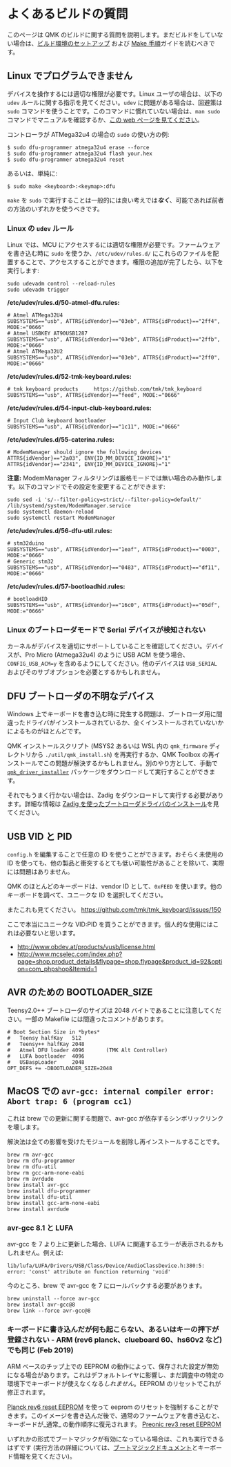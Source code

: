 # よくあるビルドの質問

<!---
  original document: 376419a4f:docs/faq_build.md
  git diff 376419a4f HEAD docs/faq_build.md | cat
-->

このページは QMK のビルドに関する質問を説明します。まだビルドをしていない場合は、[ビルド環境のセットアップ](ja/getting_started_build_tools.md) および [Make 手順](ja/getting_started_make_guide.md)ガイドを読むべきです。

## Linux でプログラムできません
デバイスを操作するには適切な権限が必要です。Linux ユーザの場合は、以下の `udev` ルールに関する指示を見てください。`udev` に問題がある場合は、回避策は `sudo` コマンドを使うことです。このコマンドに慣れていない場合は、`man sudo` コマンドでマニュアルを確認するか、[この web ページを見てください](https://linux.die.net/man/8/sudo)。

コントローラが ATMega32u4 の場合の `sudo` の使い方の例:

    $ sudo dfu-programmer atmega32u4 erase --force
    $ sudo dfu-programmer atmega32u4 flash your.hex
    $ sudo dfu-programmer atmega32u4 reset

あるいは、単純に:

    $ sudo make <keyboard>:<keymap>:dfu

`make` を `sudo` で実行することは一般的には良い考えでは***なく***、可能であれば前者の方法のいずれかを使うべきです。

### Linux の `udev` ルール
Linux では、MCU にアクセスするには適切な権限が必要です。ファームウェアを書き込む時に `sudo` を使うか、`/etc/udev/rules.d/` にこれらのファイルを配置することで、アクセスすることができます。権限の追加が完了したら、以下を実行します:
```console
sudo udevadm control --reload-rules
sudo udevadm trigger
```

**/etc/udev/rules.d/50-atmel-dfu.rules:**
```
# Atmel ATMega32U4
SUBSYSTEMS=="usb", ATTRS{idVendor}=="03eb", ATTRS{idProduct}=="2ff4", MODE:="0666"
# Atmel USBKEY AT90USB1287
SUBSYSTEMS=="usb", ATTRS{idVendor}=="03eb", ATTRS{idProduct}=="2ffb", MODE:="0666"
# Atmel ATMega32U2
SUBSYSTEMS=="usb", ATTRS{idVendor}=="03eb", ATTRS{idProduct}=="2ff0", MODE:="0666"
```

**/etc/udev/rules.d/52-tmk-keyboard.rules:**
```
# tmk keyboard products     https://github.com/tmk/tmk_keyboard
SUBSYSTEMS=="usb", ATTRS{idVendor}=="feed", MODE:="0666"
```
**/etc/udev/rules.d/54-input-club-keyboard.rules:**

```
# Input Club keyboard bootloader
SUBSYSTEMS=="usb", ATTRS{idVendor}=="1c11", MODE:="0666"
```

**/etc/udev/rules.d/55-caterina.rules:**
```
# ModemManager should ignore the following devices
ATTRS{idVendor}=="2a03", ENV{ID_MM_DEVICE_IGNORE}="1"
ATTRS{idVendor}=="2341", ENV{ID_MM_DEVICE_IGNORE}="1"
```

**注意:** ModemManager フィルタリングは厳格モードでは無い場合のみ動作します。以下のコマンドでその設定を変更することができます:
```console
sudo sed -i 's/--filter-policy=strict/--filter-policy=default/' /lib/systemd/system/ModemManager.service
sudo systemctl daemon-reload
sudo systemctl restart ModemManager
```

**/etc/udev/rules.d/56-dfu-util.rules:**
```
# stm32duino
SUBSYSTEMS=="usb", ATTRS{idVendor}=="1eaf", ATTRS{idProduct}=="0003", MODE:="0666"
# Generic stm32
SUBSYSTEMS=="usb", ATTRS{idVendor}=="0483", ATTRS{idProduct}=="df11", MODE:="0666"
```

**/etc/udev/rules.d/57-bootloadhid.rules:**
```
# bootloadHID
SUBSYSTEMS=="usb", ATTRS{idVendor}=="16c0", ATTRS{idProduct}=="05df", MODE:="0666"
```

### Linux のブートローダモードで Serial デバイスが検知されない
カーネルがデバイスを適切にサポートしていることを確認してください。デバイスが、Pro Micro (Atmega32u4) のように USB ACM を使う場合、`CONFIG_USB_ACM=y` を含めるようにしてください。他のデバイスは `USB_SERIAL` およびそのサブオプションを必要とするかもしれません。

## DFU ブートローダの不明なデバイス

Windows 上でキーボードを書き込む時に発生する問題は、ブートローダ用に間違ったドライバがインストールされているか、全くインストールされていないかによるものがほとんどです。

QMK インストールスクリプト (MSYS2 あるいは WSL 内の `qmk_firmware` ディレクトリから `./util/qmk_install.sh`) を再実行するか、QMK Toolbox の再インストールでこの問題が解決するかもしれません。別のやり方として、手動で [`qmk_driver_installer`](https://github.com/qmk/qmk_driver_installer) パッケージをダウンロードして実行することができます。

それでもうまく行かない場合は、Zadig をダウンロードして実行する必要があります。詳細な情報は [Zadig を使ったブートローダドライバのインストール](ja/driver_installation_zadig.md)を見てください。

## USB VID と PID
`config.h` を編集することで任意の ID を使うことができます。おそらく未使用の ID を使っても、他の製品と衝突するとても低い可能性があることを除いて、実際には問題はありません。

QMK のほとんどのキーボードは、vendor ID として、`0xFEED` を使います。他のキーボードを調べて、ユニークな ID を選択してください。

またこれも見てください。
https://github.com/tmk/tmk_keyboard/issues/150

ここで本当にユニークな VID:PID を買うことができます。個人的な使用にはこれは必要ないと思います。
- http://www.obdev.at/products/vusb/license.html
- http://www.mcselec.com/index.php?page=shop.product_details&flypage=shop.flypage&product_id=92&option=com_phpshop&Itemid=1

## AVR のための BOOTLOADER_SIZE
Teensy2.0++ ブートローダのサイズは 2048 バイトであることに注意してください。一部の Makefile には間違ったコメントがあります。

```
# Boot Section Size in *bytes*
#   Teensy halfKay   512
#   Teensy++ halfKay 2048
#   Atmel DFU loader 4096       (TMK Alt Controller)
#   LUFA bootloader  4096
#   USBaspLoader     2048
OPT_DEFS += -DBOOTLOADER_SIZE=2048
```

## MacOS での `avr-gcc: internal compiler error: Abort trap: 6 (program cc1)` 
これは brew での更新に関する問題で、avr-gcc が依存するシンボリックリンクを壊します。

解決法は全ての影響を受けたモジュールを削除し再インストールすることです。

```
brew rm avr-gcc
brew rm dfu-programmer
brew rm dfu-util
brew rm gcc-arm-none-eabi
brew rm avrdude
brew install avr-gcc
brew install dfu-programmer
brew install dfu-util
brew install gcc-arm-none-eabi
brew install avrdude
```

### avr-gcc 8.1 と LUFA

avr-gcc を 7 より上に更新した場合、LUFA に関連するエラーが表示されるかもしれません。例えば:

`lib/lufa/LUFA/Drivers/USB/Class/Device/AudioClassDevice.h:380:5: error: 'const' attribute on function returning 'void'`

今のところ、brew で avr-gcc を 7 にロールバックする必要があります。

```
brew uninstall --force avr-gcc
brew install avr-gcc@8
brew link --force avr-gcc@8
```

### キーボードに書き込んだが何も起こらない、あるいはキーの押下が登録されない - ARM (rev6 planck、clueboard 60、hs60v2 など) でも同じ (Feb 2019)
ARM ベースのチップ上での EEPROM の動作によって、保存された設定が無効になる場合があります。これはデフォルトレイヤに影響し、まだ調査中の特定の環境下でキーボードが使えなくなる*しれません*。EEPROM のリセットでこれが修正されます。

[Planck rev6 reset EEPROM](https://cdn.discordapp.com/attachments/473506116718952450/539284620861243409/planck_rev6_default.bin) を使って eeprom のリセットを強制することができます。このイメージを書き込んだ後で、通常のファームウェアを書き込むと、キーボードが_通常_ の動作順序に復元されます。
[Preonic rev3 reset EEPROM](https://cdn.discordapp.com/attachments/473506116718952450/537849497313738762/preonic_rev3_default.bin)

いずれかの形式でブートマジックが有効になっている場合は、これも実行できるはずです (実行方法の詳細については、[ブートマジックドキュメント](feature_bootmagic.md)とキーボード情報を見てください)。
